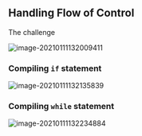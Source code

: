 ## Handling Flow of Control



The challenge

![image-20210111132009411](https://loyioblog.oss-cn-beijing.aliyuncs.com/LoyioBlog/202101/0111VURJfp.png)



### Compiling `if` statement

![image-20210111132135839](https://loyioblog.oss-cn-beijing.aliyuncs.com/LoyioBlog/202101/0111wzigGs.png)



### Compiling `while` statement

![image-20210111132234884](https://loyioblog.oss-cn-beijing.aliyuncs.com/LoyioBlog/202101/0111xtEY0k.png)

